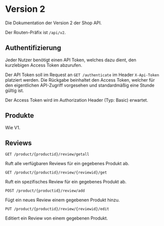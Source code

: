 # Version 2

Die Dokumentation der Version 2 der Shop API.

Der Routen-Präfix ist ``/api/v2``.

## Authentifizierung

Jeder Nutzer benötigt einen API Token, welches dazu dient, den kurzlebigen Access Token
abzurufen.

Der API Token soll im Request an `GET /authenticate` im Header `X-Api-Token` platziert werden.
Die Rückgabe beinhaltet den Access Token, welcher für den eigentlichen API-Zugriff vorgesehen 
und standardmäßig eine Stunde gültig ist.

Der Access Token wird im Authorization Header (Typ: Basic) erwartet.

## Produkte

Wie V1.

## Reviews

`GET /product/{productid}/review/getall`

Ruft alle verfügbaren Reviews für ein gegebenes Produkt ab.

`GET /product/{productid}/review/{reviewid}/get`

Ruft ein spezifisches Review für ein gegebenes Produkt ab.

`POST /product/{productid}/review/add`

Fügt ein neues Review einem gegebenen Produkt hinzu.

`PUT /product/{productid}/review/{reviewid}/edit`

Editiert ein Review von einem gegebenen Produkt.